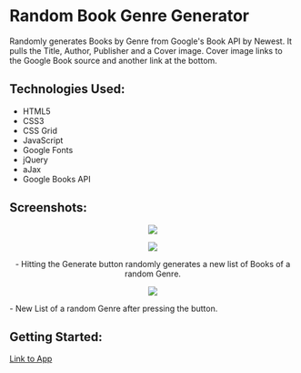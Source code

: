 # **Random Book Genre Generator**
Randomly generates Books by Genre from Google's Book API by Newest. It pulls the Title, Author, Publisher and a Cover image. Cover image links to the Google Book source and another link at the bottom.

## Technologies Used:

- HTML5
- CSS3
- CSS Grid
- JavaScript
- Google Fonts
- jQuery
- aJax
- Google Books API

## Screenshots:
<p align="center"><img src="https://i.imgur.com/vXsqjWQ.png"></p>

<p align="center"><img src="https://i.imgur.com/EH8Cr9O.png"></p>

<p align="center">- Hitting the Generate button randomly generates a new list of Books of a random Genre.</p>

<p align="center"><img src="https://i.imgur.com/0gkiz9N.png"></p>

<p align="left">- New List of a random Genre after pressing the button.</p>

## Getting Started:

<a href="https://resplendent-semifreddo-3124d4.netlify.app/" target="_blank">Link to App</a>